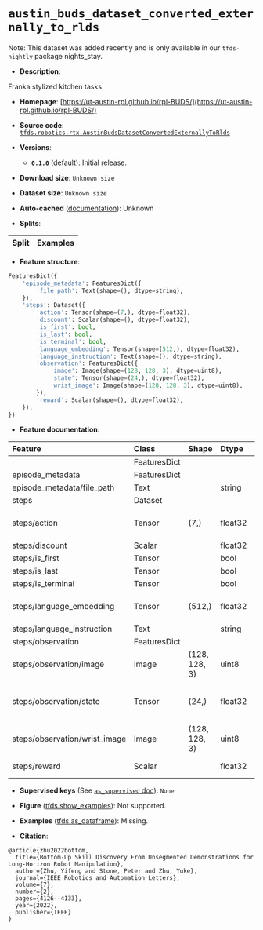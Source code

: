 <div itemscope itemtype="http://schema.org/Dataset">
  <div itemscope itemprop="includedInDataCatalog" itemtype="http://schema.org/DataCatalog">
    <meta itemprop="name" content="TensorFlow Datasets" />
  </div>
  <meta itemprop="name" content="austin_buds_dataset_converted_externally_to_rlds" />
  <meta itemprop="description" content="Franka stylized kitchen tasks&#10;&#10;To use this dataset:&#10;&#10;```python&#10;import tensorflow_datasets as tfds&#10;&#10;ds = tfds.load(&#x27;austin_buds_dataset_converted_externally_to_rlds&#x27;, split=&#x27;train&#x27;)&#10;for ex in ds.take(4):&#10;  print(ex)&#10;```&#10;&#10;See [the guide](https://www.tensorflow.org/datasets/overview) for more&#10;informations on [tensorflow_datasets](https://www.tensorflow.org/datasets).&#10;&#10;" />
  <meta itemprop="url" content="https://www.tensorflow.org/datasets/catalog/austin_buds_dataset_converted_externally_to_rlds" />
  <meta itemprop="sameAs" content="https://ut-austin-rpl.github.io/rpl-BUDS/" />
  <meta itemprop="citation" content="@article{zhu2022bottom,&#10;  title={Bottom-Up Skill Discovery From Unsegmented Demonstrations for Long-Horizon Robot Manipulation},&#10;  author={Zhu, Yifeng and Stone, Peter and Zhu, Yuke},&#10;  journal={IEEE Robotics and Automation Letters},&#10;  volume={7},&#10;  number={2},&#10;  pages={4126--4133},&#10;  year={2022},&#10;  publisher={IEEE}&#10;}" />
</div>

# `austin_buds_dataset_converted_externally_to_rlds`


Note: This dataset was added recently and is only available in our
`tfds-nightly` package
<span class="material-icons" title="Available only in the tfds-nightly package">nights_stay</span>.

*   **Description**:

Franka stylized kitchen tasks

*   **Homepage**:
    [https://ut-austin-rpl.github.io/rpl-BUDS/](https://ut-austin-rpl.github.io/rpl-BUDS/)

*   **Source code**:
    [`tfds.robotics.rtx.AustinBudsDatasetConvertedExternallyToRlds`](https://github.com/tensorflow/datasets/tree/master/tensorflow_datasets/robotics/rtx/rtx.py)

*   **Versions**:

    *   **`0.1.0`** (default): Initial release.

*   **Download size**: `Unknown size`

*   **Dataset size**: `Unknown size`

*   **Auto-cached**
    ([documentation](https://www.tensorflow.org/datasets/performances#auto-caching)):
    Unknown

*   **Splits**:

Split | Examples
:---- | -------:

*   **Feature structure**:

```python
FeaturesDict({
    'episode_metadata': FeaturesDict({
        'file_path': Text(shape=(), dtype=string),
    }),
    'steps': Dataset({
        'action': Tensor(shape=(7,), dtype=float32),
        'discount': Scalar(shape=(), dtype=float32),
        'is_first': bool,
        'is_last': bool,
        'is_terminal': bool,
        'language_embedding': Tensor(shape=(512,), dtype=float32),
        'language_instruction': Text(shape=(), dtype=string),
        'observation': FeaturesDict({
            'image': Image(shape=(128, 128, 3), dtype=uint8),
            'state': Tensor(shape=(24,), dtype=float32),
            'wrist_image': Image(shape=(128, 128, 3), dtype=uint8),
        }),
        'reward': Scalar(shape=(), dtype=float32),
    }),
})
```

*   **Feature documentation**:

Feature                       | Class        | Shape         | Dtype   | Description
:---------------------------- | :----------- | :------------ | :------ | :----------
                              | FeaturesDict |               |         |
episode_metadata              | FeaturesDict |               |         |
episode_metadata/file_path    | Text         |               | string  | Path to the original data file.
steps                         | Dataset      |               |         |
steps/action                  | Tensor       | (7,)          | float32 | Robot action, consists of [6x end effector delta pose, 1x gripper position].
steps/discount                | Scalar       |               | float32 | Discount if provided, default to 1.
steps/is_first                | Tensor       |               | bool    |
steps/is_last                 | Tensor       |               | bool    |
steps/is_terminal             | Tensor       |               | bool    |
steps/language_embedding      | Tensor       | (512,)        | float32 | Kona language embedding. See https://tfhub.dev/google/universal-sentence-encoder-large/5
steps/language_instruction    | Text         |               | string  | Language Instruction.
steps/observation             | FeaturesDict |               |         |
steps/observation/image       | Image        | (128, 128, 3) | uint8   | Main camera RGB observation.
steps/observation/state       | Tensor       | (24,)         | float32 | Robot state, consists of [7x robot joint angles, 1x gripper position, 16x robot end-effector homogeneous matrix].
steps/observation/wrist_image | Image        | (128, 128, 3) | uint8   | Wrist camera RGB observation.
steps/reward                  | Scalar       |               | float32 | Reward if provided, 1 on final step for demos.

*   **Supervised keys** (See
    [`as_supervised` doc](https://www.tensorflow.org/datasets/api_docs/python/tfds/load#args)):
    `None`

*   **Figure**
    ([tfds.show_examples](https://www.tensorflow.org/datasets/api_docs/python/tfds/visualization/show_examples)):
    Not supported.

*   **Examples**
    ([tfds.as_dataframe](https://www.tensorflow.org/datasets/api_docs/python/tfds/as_dataframe)):
    Missing.

*   **Citation**:

```
@article{zhu2022bottom,
  title={Bottom-Up Skill Discovery From Unsegmented Demonstrations for Long-Horizon Robot Manipulation},
  author={Zhu, Yifeng and Stone, Peter and Zhu, Yuke},
  journal={IEEE Robotics and Automation Letters},
  volume={7},
  number={2},
  pages={4126--4133},
  year={2022},
  publisher={IEEE}
}
```

